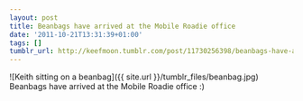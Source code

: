 ```yaml
---
layout: post
title: Beanbags have arrived at the Mobile Roadie office
date: '2011-10-21T13:31:39+01:00'
tags: []
tumblr_url: http://keefmoon.tumblr.com/post/11730256398/beanbags-have-arrived-at-the-mobile-roadie-office
---
```

![Keith sitting on a beanbag]({{ site.url }}/tumblr_files/beanbag.jpg)
Beanbags have arrived at the Mobile Roadie office :)
